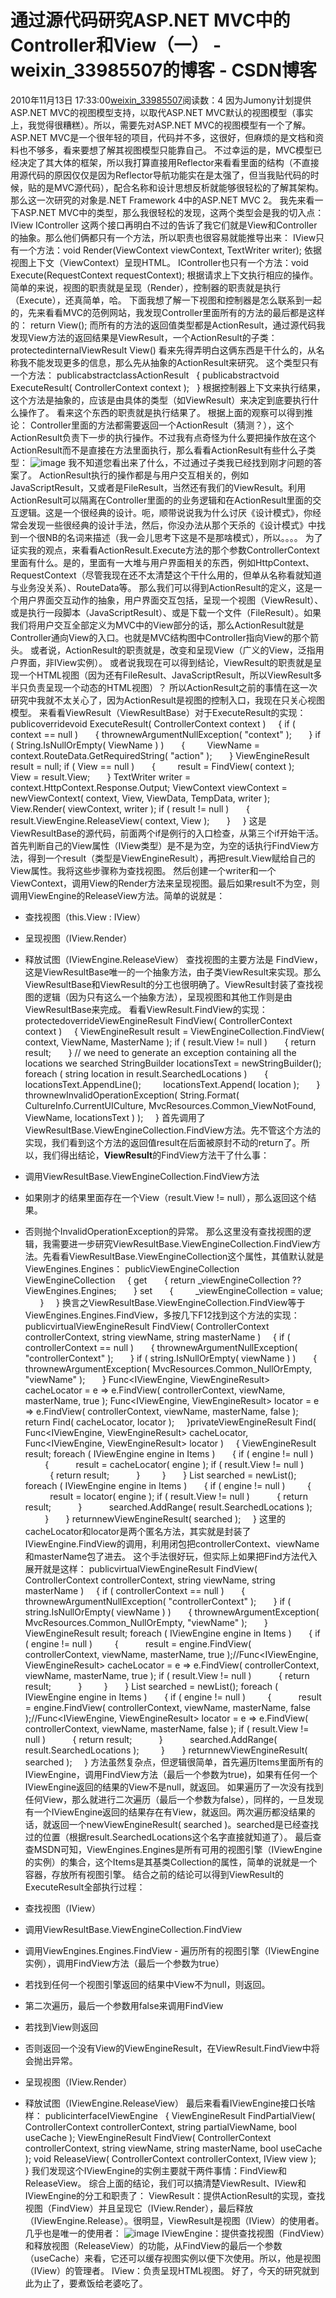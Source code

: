 # 通过源代码研究ASP.NET MVC中的Controller和View（一） - weixin_33985507的博客 - CSDN博客
2010年11月13日 17:33:00[weixin_33985507](https://me.csdn.net/weixin_33985507)阅读数：4
因为Jumony计划提供ASP.NET MVC的视图模型支持，以取代ASP.NET MVC默认的视图模型（事实上，我觉得很糟糕）。所以，需要先对ASP.NET MVC的视图模型有一个了解。
ASP.NET MVC是一个很年轻的项目，代码并不多，这很好，但麻烦的是文档和资料也不够多，看来要想了解其视图模型只能靠自己。
不过幸运的是，MVC模型已经决定了其大体的框架，所以我打算直接用Reflector来看看里面的结构（不直接用源代码的原因仅仅是因为Reflector导航功能实在是太强了，但当我贴代码的时候，贴的是MVC源代码），配合名称和设计思想反析就能够很轻松的了解其架构。
那么这一次研究的对象是.NET Framework 4中的ASP.NET MVC 2。
我先来看一下ASP.NET MVC中的类型，那么我很轻松的发现，这两个类型会是我的切入点：
IView
IController
这两个接口再明白不过的告诉了我它们就是View和Controller的抽象。那么他们俩都只有一个方法，所以职责也很容易就能推导出来：
IView只有一个方法：void Render(ViewContext viewContext, TextWriter writer); 
依据视图上下文（ViewContext）呈现HTML。
IController也只有一个方法：void Execute(RequestContext requestContext); 
根据请求上下文执行相应的操作。
简单的来说，视图的职责就是呈现（Render），控制器的职责就是执行（Execute），还真简单，哈。
下面我想了解一下视图和控制器是怎么联系到一起的，先来看看MVC的范例网站，我发现Controller里面所有的方法的最后都是这样的：
return View();
而所有的方法的返回值类型都是ActionResult，通过源代码我发现View方法的返回结果是ViewResult，一个ActionResult的子类：
protectedinternalViewResult View()
看来先得弄明白这俩东西是干什么的，从名称我不能发现更多的信息，那么先从抽象的ActionResult来研究。
这个类型只有一个方法：
publicabstractclassActionResult
  {
publicabstractvoid ExecuteResult( ControllerContext context );
  }
根据控制器上下文来执行结果，这个方法是抽象的，应该是由具体的类型（如ViewResult）来决定到底要执行什么操作了。
看来这个东西的职责就是执行结果了。
根据上面的观察可以得到推论：
Controller里面的方法都需要返回一个ActionResult（猜测？），这个ActionResult负责下一步的执行操作。不过我有点奇怪为什么要把操作放在这个ActionResult而不是直接在方法里面执行，那么看看ActionResult有些什么子类型：
![image](https://images.cnblogs.com/cnblogs_com/Ivony/Windows-Live-Writer/c8219468c91d_D769/image_thumb_1.png)
我不知道您看出来了什么，不过通过子类我已经找到刚才问题的答案了。
ActionResult执行的操作都是与用户交互相关的，例如JavaScriptResult，又或者是FileResult，当然还有我们的ViewResult。利用ActionResult可以隔离在Controller里面的的业务逻辑和在ActionResult里面的交互逻辑。这是一个很经典的设计。呃，顺带说说我为什么讨厌《设计模式》，你经常会发现一些很经典的设计手法，然后，你没办法从那个天杀的《设计模式》中找到一个很NB的名词来描述（我一会儿思考下这是不是那啥模式），所以。。。。
为了证实我的观点，来看看ActionResult.Execute方法的那个参数ControllerContext里面有什么。是的，里面有一大堆与用户界面相关的东西，例如HttpContext、RequestContext（尽管我现在还不太清楚这个干什么用的，但单从名称看就知道与业务没关系）、RouteData等。
那么我们可以得到ActionResult的定义，这是一个用户界面交互动作的抽象，用户界面交互包括，呈现一个视图（ViewResult）、或是执行一段脚本（JavaScriptResult）、或是下载一个文件（FileResult）。如果我们将用户交互全部定义为MVC中的View部分的话，那么ActionResult就是Controller通向View的入口。也就是MVC结构图中Controller指向View的那个箭头。
或者说，ActionResult的职责就是，改变和呈现View（广义的View，泛指用户界面，非IView实例）。
或者说我现在可以得到结论，ViewResult的职责就是呈现一个HTML视图（因为还有FileResult、JavaScriptResult，所以ViewResult多半只负责呈现一个动态的HTML视图）？
所以ActionResult之前的事情在这一次研究中我就不太关心了，因为ActionResult是视图的控制入口，我现在只关心视图模型。
来看看ViewResult（ViewResultBase）对于ExecuteResult的实现：
publicoverridevoid ExecuteResult( ControllerContext context )
    {
if ( context == null )
      {
thrownewArgumentNullException( "context" );
      }
if ( String.IsNullOrEmpty( ViewName ) )
      {
        ViewName = context.RouteData.GetRequiredString( "action" );
      }
ViewEngineResult result = null;
if ( View == null )
      {
        result = FindView( context );
        View = result.View;
      }
TextWriter writer = context.HttpContext.Response.Output;
ViewContext viewContext = newViewContext( context, View, ViewData, TempData, writer );
      View.Render( viewContext, writer );
if ( result != null )
      {
        result.ViewEngine.ReleaseView( context, View );
      }
    }
这是ViewResultBase的源代码，前面两个if是例行的入口检查，从第三个if开始干活。首先判断自己的View属性（IView类型）是不是为空，为空的话执行FindView方法，得到一个result（类型是ViewEngineResult），再把result.View赋给自己的View属性。我将这些步骤称为查找视图。
然后创建一个writer和一个ViewContext，调用View的Render方法来呈现视图。最后如果result不为空，则调用ViewEngine的ReleaseView方法。简单的说就是：
- 查找视图（this.View : IView） 
- 呈现视图（IView.Render） 
- 释放试图（IViewEngine.ReleaseView） 
查找视图的主要方法是 FindView，这是ViewResultBase唯一的一个抽象方法，由子类ViewResult来实现。那么ViewResultBase和ViewResult的分工也很明确了。ViewResult封装了查找视图的逻辑（因为只有这么一个抽象方法），呈现视图和其他工作则是由ViewResultBase来完成。
看看ViewResult.FindView的实现：
protectedoverrideViewEngineResult FindView( ControllerContext context )
    {
ViewEngineResult result = ViewEngineCollection.FindView( context, ViewName, MasterName );
if ( result.View != null )
      {
return result;
      }
// we need to generate an exception containing all the locations we searched
StringBuilder locationsText = newStringBuilder();
foreach ( string location in result.SearchedLocations )
      {
        locationsText.AppendLine();
        locationsText.Append( location );
      }
thrownewInvalidOperationException( String.Format( CultureInfo.CurrentUICulture,
MvcResources.Common_ViewNotFound, ViewName, locationsText ) );
    }
首先调用了ViewResultBase.ViewEngineCollection.FindView方法。先不管这个方法的实现，我们看到这个方法的返回值result在后面被原封不动的return了。所以，我们得出结论，**ViewResult**的FindView方法干了什么事：
- 调用ViewResultBase.ViewEngineCollection.FindView方法 
- 如果刚才的结果里面存在一个View（result.View != null），那么返回这个结果。 
- 否则抛个InvalidOperationException的异常。 
那么这里没有查找视图的逻辑，我需要进一步研究ViewResultBase.ViewEngineCollection.FindView方法。先看看ViewResultBase.ViewEngineCollection这个属性，其值默认就是ViewEngines.Engines：
publicViewEngineCollection ViewEngineCollection
    {
get
      {
return _viewEngineCollection ?? ViewEngines.Engines;
      }
set
      {
        _viewEngineCollection = value;
      }
    }
换言之ViewResultBase.ViewEngineCollection.FindView等于ViewEngines.Engines.FindView，多按几下F12找到这个方法的实现：
publicvirtualViewEngineResult FindView( ControllerContext controllerContext, string viewName, string masterName )
    {
if ( controllerContext == null )
      {
thrownewArgumentNullException( "controllerContext" );
      }
if ( string.IsNullOrEmpty( viewName ) )
      {
thrownewArgumentException( MvcResources.Common_NullOrEmpty, "viewName" );
      }
Func<IViewEngine, ViewEngineResult> cacheLocator = e => e.FindView( controllerContext, viewName, masterName, true );
Func<IViewEngine, ViewEngineResult> locator = e => e.FindView( controllerContext, viewName, masterName, false );
return Find( cacheLocator, locator );
    }privateViewEngineResult Find( Func<IViewEngine, ViewEngineResult> cacheLocator, Func<IViewEngine, ViewEngineResult> locator )
    {
ViewEngineResult result;
foreach ( IViewEngine engine in Items )
      {
if ( engine != null )
        {
          result = cacheLocator( engine );
if ( result.View != null )
          {
return result;
          }
        }
      }
List<string> searched = newList<string>();
foreach ( IViewEngine engine in Items )
      {
if ( engine != null )
        {
          result = locator( engine );
if ( result.View != null )
          {
return result;
          }
          searched.AddRange( result.SearchedLocations );
        }
      }
returnnewViewEngineResult( searched );
    }
这里的cacheLocator和locator是两个匿名方法，其实就是封装了IViewEngine.FindView的调用，利用闭包把controllerContext、viewName和masterName包了进去。
这个手法很好玩，但实际上如果把Find方法代入展开就是这样：
publicvirtualViewEngineResult FindView( ControllerContext controllerContext, string viewName, string masterName )
    {
if ( controllerContext == null )
      {
thrownewArgumentNullException( "controllerContext" );
      }
if ( string.IsNullOrEmpty( viewName ) )
      {
thrownewArgumentException( MvcResources.Common_NullOrEmpty, "viewName" );
      }
ViewEngineResult result;
foreach ( IViewEngine engine in Items )
      {
if ( engine != null )
        {
          result = engine.FindView( controllerContext, viewName, masterName, true );//Func<IViewEngine, ViewEngineResult> cacheLocator = e => e.FindView( controllerContext, viewName, masterName, true );
if ( result.View != null )
          {
return result;
          }
        }
      }
List<string> searched = newList<string>();
foreach ( IViewEngine engine in Items )
      {
if ( engine != null )
        {
          result = engine.FindView( controllerContext, viewName, masterName, false );//Func<IViewEngine, ViewEngineResult> locator = e => e.FindView( controllerContext, viewName, masterName, false );
if ( result.View != null )
          {
return result;
          }
          searched.AddRange( result.SearchedLocations );
        }
      }
returnnewViewEngineResult( searched );
    }
方法虽然复杂点，但逻辑很简单，首先遍历Items里面所有的IViewEngine，调用FindView方法（最后一个参数为true)，如果有任何一个IViewEngine返回的结果的View不是null，就返回。
如果遍历了一次没有找到任何View，那么就进行二次遍历（最后一个参数为false），同样的，一旦发现有一个IViewEngine返回的结果存在有View，就返回。两次遍历都没结果的话，就返回一个newViewEngineResult( searched )。searched是已经查找过的位置（根据result.SearchedLocations这个名字直接就知道了）。
最后查查MSDN可知，ViewEngines.Engines是所有可用的视图引擎（IViewEngine的实例）的集合，这个Items是其基类Collection<IViewEngine>的属性，简单的说就是一个容器，存放所有视图引擎。
结合之前的结论可以得到ViewResult的ExecuteResult全部执行过程：
- 查找视图（IView） 
    
- 调用ViewResultBase.ViewEngineCollection.FindView 
        
- 调用ViewEngines.Engines.FindView 
            - 遍历所有的视图引擎（IViewEngine实例），调用FindView方法（最后一个参数为true） 
- 若找到任何一个视图引擎返回的结果中View不为null，则返回。 
- 第二次遍历，最后一个参数用false来调用FindView 
- 若找到View则返回 
- 否则返回一个没有View的ViewEngineResult，在ViewResult.FindView中将会抛出异常。 
- 呈现视图（IView.Render） 
- 释放试图（IViewEngine.ReleaseView） 
最后来看看IViewEngine接口长啥样：
publicinterfaceIViewEngine
  {
ViewEngineResult FindPartialView( ControllerContext controllerContext, string partialViewName, bool useCache );
ViewEngineResult FindView( ControllerContext controllerContext, string viewName, string masterName, bool useCache );
void ReleaseView( ControllerContext controllerContext, IView view );
  }
我们发现这个IViewEngine的实例主要就干两件事情：FindView和ReleaseView。
综合上面的结论，我们可以搞清楚ViewResult、IView和IViewEngine的分工和职责了：
ViewResult：提供ActionResult的实现，查找视图（FindView）并且呈现它（IView.Render），最后释放（IViewEngine.Release）。很明显，ViewResult是视图（IView）的使用者。几乎也是唯一的使用者：
![image](https://images.cnblogs.com/cnblogs_com/Ivony/Windows-Live-Writer/c8219468c91d_D769/image_thumb_2.png)
IViewEngine：提供查找视图（FindView）和释放视图（ReleaseView）的功能，从FindView的最后一个参数（useCache）来看，它还可以缓存视图实例以便下次使用。所以，他是视图（IView）的管理者。
IView：负责呈现HTML视图。
好了，今天的研究就到此为止了，要煮饭给老婆吃了。
